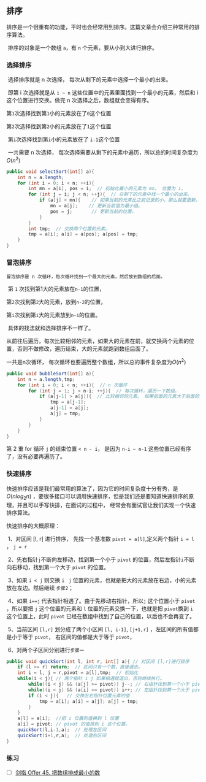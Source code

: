 ## 排序

​	排序是一个很重有的功能，平时也会经常用到排序。这篇文章会介绍三种常用的排序算法。

​	排序的对象是一个数组 `a`，有 `n` 个元素，要从小到大进行排序。



### 选择排序

​	选择排序就是 n 次选择， 每次从剩下的元素中选择一个最小的出来。

​	即第 i 次选择就是从 `i ~ n` 这些位置中的元素里面找到一个最小的元素，然后和 i 这个位置进行交换。做完 n 次选择之后，数组就会变得有序。

​	第`1`次选择找到第`1`小的元素放在了`0`这个位置

​	第`2`次选择找到第`2`小的元素放在了`1`这个位置

​	第`i`次选择找到第`i`小的元素放在了 `i-1`这个位置

​	一共需要 n 次选择， 每次选择需要从剩下的元素中遍历，所以总的时间复杂度为 $O(n^2)$

```java
public void selectSort(int[] a){
    int n = a.length;
    for (int i = 0; i < n; ++i){
        int mn = a[i], pos = i;  // 初始化最小的元素为 mn， 位置为 i。
        for (int j = i; j < n; ++j){  // 在剩下的元素中找一个最小的出来。
            if (a[j] < mn){    // 如果当前的元素比之前记录的小，那么就要更新。
                mn = a[j];    // 更新当前值为最小值。
                pos = j;       // 更新当前的位置。
            }
        }
        int tmp;  // 交换两个位置的元素。
        tmp = a[i]; a[i] = a[pos]; a[pos] = tmp;
    }
}
```

### 冒泡排序

 	冒泡排序是 n 次循环，每次循环找到一个最大的元素，然后放到数组的后面。

​	第 `1` 次找到第1大的元素放在`n-1`的位置， 

​	第`2`次找到第`2`大的元素，放到`n-2`的位置，

​	第`i`次找到第`i`大的元素放到`n-i`的位置。

​	具体的找法就和选择排序不一样了。

​	从前往后遍历，每次比较相邻的元素，如果大的元素在前，就交换两个元素的位置，否则不做修改，遍历结束，大的元素就跑到数组后面了。

一共是n次循环， 每次循环也要遍历整个数组，所以总的事件复杂度为$O(n^2)$



```java
public void bubbleSort(int[] a){
    int n = a.length,tmp;
    for (int i = 0; i < n; ++i){  // n 次循环
        for (int j = 1; j < n-i; ++j){  // 每次循环，遍历一下数组。
            if (a[j-1] > a[j]){  // 比较相邻的元素。 如果前面的元素大于后面的元素，那么就交换。
                tmp = a[j-1];
                a[j-1] = a[j];
                a[j] = tmp;
            }
        }
    }
}
```

第 2 重 for 循环 `j` 的结束位置 `< n - i`， 是因为 `n-i ~ n-1` 这些位置已经有序了，没有必要再遍历了。

### 快速排序

​	快速排序应该是我们最常用的算法了，因为它的时间复杂度十分有秀，是$O(nlog_2n)$ ，要很多接口可以调用快速排序，但是我们还是要知道快速排序的原理，并且可以手写快排，在面试的过程中， 经常会有面试官让我们实现一个快速排序算法。



快速排序的大概原理：

​	1、对区间 [l, r] 进行排序， 先找一个基准数 `pivot = a[l]`,定义两个指针 `i = l` ， `j = r`

​	2、先右指针`j`不断向左移动，找到第一个小于 `pivot` 的位置，然后左指针`i`不断向右移动，找到第一个大于 `pivot` 的位置。

​	3、如果 `i < j` 则交换 `i` ` j` 位置的元素，也就是把大的元素放在右边，小的元素放在左边。然后继续 `步骤2`； 

​	4、如果 `i==j` 代表指针相遇了。由于先移动右指针，所以`j` 这个位置小于 `pivot` ，所以要把 `j` 这个位置的元素和 `l` 位置的元素交换一下，也就是把 `pivot`换到 `i` 这个位置上，此时 `pivot` 已经在数组中找到了自己的位置，以后也不会再变了。

​	5、当前区间 `[l,r]` 划分成了两个小区间 `[l, i-1]`, `[j+1,r]` ，左区间的所有值都是小于等于 `pivot`， 右区间的值都是大于等于 `pivot`，

​	6、对两个子区间分别进行`步骤一`

 

```java
public void quickSort(int l, int r, int[] a){ // 对区间 [l,r]进行排序
    if (l >= r) return;  // 区间只有一个数，直接退出。
    int i = l, j = r,pivot = a[l],tmp;  // 初始化
    while(i < j){ // 两个指针 i j 如果相遇就退出，否则继续执行。
        while((i < j) && (a[j] >= pivot)) j--; // 右指针找到第一个小于 pivot 的位置
        while((i < j) && (a[i] <= pivot)) i++; // 左指针找到第一个大于 pivot 的位置
        if (i < j){   // 交换左右指针位置元素的值
            tmp = a[i]; a[i] = a[j]; a[j] = tmp;
        }
    }
    a[l] = a[i];  //把 i 位置的值换到 l 位置
    a[i] = pivot; // pivot 的值换到 i 这个位置。
    quickSort(l,i-1,a);  // 处理左区间
    quickSort(i+1,r,a);  // 处理右区间
}
```



### 练习

- [ ] [剑指 Offer 45. 把数组排成最小的数](https://leetcode-cn.com/problems/ba-shu-zu-pai-cheng-zui-xiao-de-shu-lcof/)













